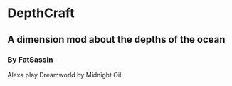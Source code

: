 # DepthCraft
## A dimension mod about the depths of the ocean
### By FatSassin

Alexa play Dreamworld by Midnight Oil
